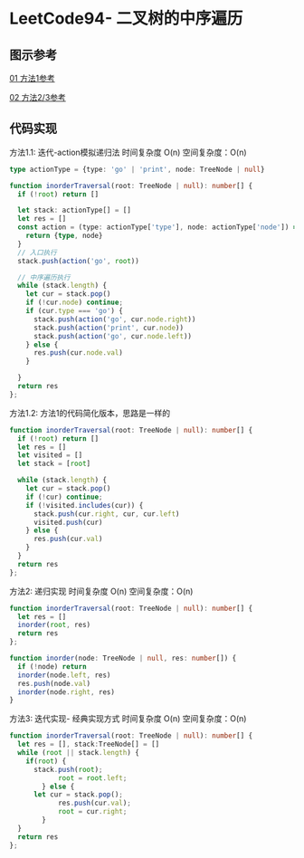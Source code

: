 # LeetCode94- 二叉树的中序遍历

## 图示参考

[01 方法1参考](https://leetcode.cn/problems/binary-tree-inorder-traversal/solution/yan-se-biao-ji-fa-yi-chong-tong-yong-qie-jian-ming/)


[02 方法2/3参考](https://leetcode.cn/problems/binary-tree-inorder-traversal/solution/dong-hua-yan-shi-94-er-cha-shu-de-zhong-xu-bian-li/)

## 代码实现

方法1.1: 迭代-action模拟递归法  时间复杂度 O(n)  空间复杂度：O(n)

```ts
type actionType = {type: 'go' | 'print', node: TreeNode | null}

function inorderTraversal(root: TreeNode | null): number[] {
  if (!root) return []

  let stack: actionType[] = []
  let res = []
  const action = (type: actionType['type'], node: actionType['node']) => {
    return {type, node}
  }
  // 入口执行
  stack.push(action('go', root))

  // 中序遍历执行
  while (stack.length) {
    let cur = stack.pop()
    if (!cur.node) continue;
    if (cur.type === 'go') {
      stack.push(action('go', cur.node.right))
      stack.push(action('print', cur.node))
      stack.push(action('go', cur.node.left))
    } else {
      res.push(cur.node.val)
    }

  }
  return res
};
```

方法1.2: 方法1的代码简化版本，思路是一样的
```ts
function inorderTraversal(root: TreeNode | null): number[] {
  if (!root) return []
  let res = []
  let visited = []
  let stack = [root]

  while (stack.length) {
    let cur = stack.pop()
    if (!cur) continue;
    if (!visited.includes(cur)) {
      stack.push(cur.right, cur, cur.left)
      visited.push(cur)
    } else {
      res.push(cur.val)
    }
  }
  return res
};
```

方法2: 递归实现  时间复杂度 O(n)  空间复杂度：O(n)

```ts
function inorderTraversal(root: TreeNode | null): number[] {
  let res = []
  inorder(root, res)
  return res
};

function inorder(node: TreeNode | null, res: number[]) {
  if (!node) return
  inorder(node.left, res)
  res.push(node.val)
  inorder(node.right, res)
}
```

方法3: 迭代实现- 经典实现方式   时间复杂度 O(n)  空间复杂度：O(n)
```ts
function inorderTraversal(root: TreeNode | null): number[] {
  let res = [], stack:TreeNode[] = []
  while (root || stack.length) {
    if(root) {
      stack.push(root);
			root = root.left;
		} else {
      let cur = stack.pop();
			res.push(cur.val);
			root = cur.right;
		}
  }
  return res
};
```


